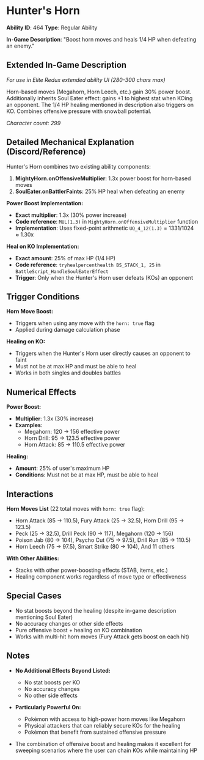 # Hunter's Horn

**Ability ID**: 464
**Type**: Regular Ability

**In-Game Description**: "Boost horn moves and heals 1/4 HP when defeating an enemy."

## Extended In-Game Description
*For use in Elite Redux extended ability UI (280-300 chars max)*

Horn-based moves (Megahorn, Horn Leech, etc.) gain 30% power boost. Additionally inherits Soul Eater effect: gains +1 to highest stat when KOing an opponent. The 1/4 HP healing mentioned in description also triggers on KO. Combines offensive pressure with snowball potential.

*Character count: 299*

## Detailed Mechanical Explanation (Discord/Reference)

Hunter's Horn combines two existing ability components:
1. **MightyHorn.onOffensiveMultiplier**: 1.3x power boost for horn-based moves
2. **SoulEater.onBattlerFaints**: 25% HP heal when defeating an enemy

**Power Boost Implementation:**
- **Exact multiplier**: 1.3x (30% power increase)
- **Code reference**: `MUL(1.3)` in `MightyHorn.onOffensiveMultiplier` function
- **Implementation**: Uses fixed-point arithmetic `UQ_4_12(1.3)` = 1331/1024 ≈ 1.30x

**Heal on KO Implementation:**
- **Exact amount**: 25% of max HP (1/4 HP)
- **Code reference**: `tryhealpercenthealth BS_STACK_1, 25` in `BattleScript_HandleSoulEaterEffect`
- **Trigger**: Only when the Hunter's Horn user defeats (KOs) an opponent

## Trigger Conditions

**Horn Move Boost:**
- Triggers when using any move with the `horn: true` flag
- Applied during damage calculation phase

**Healing on KO:**
- Triggers when the Hunter's Horn user directly causes an opponent to faint
- Must not be at max HP and must be able to heal
- Works in both singles and doubles battles

## Numerical Effects

**Power Boost:**
- **Multiplier**: 1.3x (30% increase)
- **Examples**: 
  - Megahorn: 120 → 156 effective power
  - Horn Drill: 95 → 123.5 effective power
  - Horn Attack: 85 → 110.5 effective power

**Healing:**
- **Amount**: 25% of user's maximum HP
- **Conditions**: Must not be at max HP, must be able to heal

## Interactions

**Horn Moves List** (22 total moves with `horn: true` flag):
- Horn Attack (85 → 110.5), Fury Attack (25 → 32.5), Horn Drill (95 → 123.5)
- Peck (25 → 32.5), Drill Peck (90 → 117), Megahorn (120 → 156)
- Poison Jab (80 → 104), Psycho Cut (75 → 97.5), Drill Run (85 → 110.5)
- Horn Leech (75 → 97.5), Smart Strike (80 → 104), And 11 others

**With Other Abilities:**
- Stacks with other power-boosting effects (STAB, items, etc.)
- Healing component works regardless of move type or effectiveness

## Special Cases

- No stat boosts beyond the healing (despite in-game description mentioning Soul Eater)
- No accuracy changes or other side effects
- Pure offensive boost + healing on KO combination
- Works with multi-hit horn moves (Fury Attack gets boost on each hit)

## Notes

- **No Additional Effects Beyond Listed:**
  - No stat boosts per KO
  - No accuracy changes
  - No other side effects

- **Particularly Powerful On:**
  - Pokémon with access to high-power horn moves like Megahorn
  - Physical attackers that can reliably secure KOs for the healing
  - Pokémon that benefit from sustained offensive pressure

- The combination of offensive boost and healing makes it excellent for sweeping scenarios where the user can chain KOs while maintaining HP